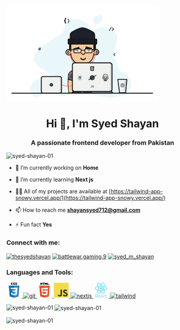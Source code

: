 <img style="width: 400px; display: inline-block; margin: auto;"  alt="Working on Computer gif" src="./code png gif.gif">

<h1 align="center">Hi 👋, I'm Syed Shayan</h1>
<h3 align="center">A passionate frontend developer from Pakistan</h3>

<p align="left"> <img src="https://komarev.com/ghpvc/?username=syed-shayan-01&label=Profile%20views&color=0e75b6&style=flat" alt="syed-shayan-01" /> </p>

- 🔭 I’m currently working on **Home**

- 🌱 I’m currently learning **Next js**

- 👨‍💻 All of my projects are available at [https://tailwind-app-snowy.vercel.app/](https://tailwind-app-snowy.vercel.app/)

- 📫 How to reach me **shayansyed712@gmail.com**

- ⚡ Fun fact **Yes**

<h3 align="left">Connect with me:</h3>
<p align="left">
<a href="https://linkedin.com/in/thesyedshayan" target="blank"><img align="center" src="https://raw.githubusercontent.com/rahuldkjain/github-profile-readme-generator/master/src/images/icons/Social/linked-in-alt.svg" alt="thesyedshayan" height="30" width="40" /></a>
<a href="https://fb.com/battlewar.gaming.9" target="blank"><img align="center" src="https://raw.githubusercontent.com/rahuldkjain/github-profile-readme-generator/master/src/images/icons/Social/facebook.svg" alt="battlewar.gaming.9" height="30" width="40" /></a>
<a href="https://instagram.com/syed_m_shayan" target="blank"><img align="center" src="https://raw.githubusercontent.com/rahuldkjain/github-profile-readme-generator/master/src/images/icons/Social/instagram.svg" alt="syed_m_shayan" height="30" width="40" /></a>
</p>

<h3 align="left">Languages and Tools:</h3>
<p align="left"> <a href="https://www.w3schools.com/css/" target="_blank" rel="noreferrer"> <img src="https://raw.githubusercontent.com/devicons/devicon/master/icons/css3/css3-original-wordmark.svg" alt="css3" width="40" height="40"/> </a> <a href="https://git-scm.com/" target="_blank" rel="noreferrer"> <img src="https://www.vectorlogo.zone/logos/git-scm/git-scm-icon.svg" alt="git" width="40" height="40"/> </a> <a href="https://www.w3.org/html/" target="_blank" rel="noreferrer"> <img src="https://raw.githubusercontent.com/devicons/devicon/master/icons/html5/html5-original-wordmark.svg" alt="html5" width="40" height="40"/> </a> <a href="https://developer.mozilla.org/en-US/docs/Web/JavaScript" target="_blank" rel="noreferrer"> <img src="https://raw.githubusercontent.com/devicons/devicon/master/icons/javascript/javascript-original.svg" alt="javascript" width="40" height="40"/> </a>  <a href="https://nextjs.org/" target="_blank" rel="noreferrer"> <img src="https://cdn.worldvectorlogo.com/logos/nextjs-2.svg" alt="nextjs" width="40" height="40"/> </a> <a href="https://reactjs.org/" target="_blank" rel="noreferrer"> <img src="https://raw.githubusercontent.com/devicons/devicon/master/icons/react/react-original-wordmark.svg" alt="react" width="40" height="40"/> </a> <a href="https://tailwindcss.com/" target="_blank" rel="noreferrer"> <img src="https://www.vectorlogo.zone/logos/tailwindcss/tailwindcss-icon.svg" alt="tailwind" width="40" height="40"/> </a> </p>

<p><img align="left" src="https://github-readme-stats.vercel.app/api/top-langs?username=syed-shayan-01&show_icons=true&locale=en&layout=compact" alt="syed-shayan-01" /></p>

<p>&nbsp;<img align="center" src="https://github-readme-stats.vercel.app/api?username=syed-shayan-01&show_icons=true&locale=en" alt="syed-shayan-01" /></p>

<p><img align="center" src="https://github-readme-streak-stats.herokuapp.com/?user=syed-shayan-01&" alt="syed-shayan-01" /></p>
